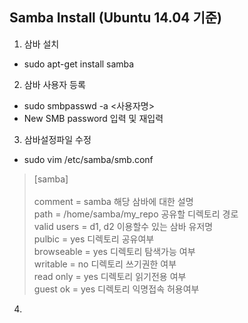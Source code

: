 ## Samba Install (Ubuntu 14.04 기준)
   
1. 삼바 설치
  * sudo apt-get install samba

2. 삼바 사용자 등록
  * sudo smbpasswd -a <사용자명>
  * New SMB password 입력 및 재입력

3. 삼바설정파일 수정
  * sudo vim /etc/samba/smb.conf <br/> 
  > [samba]                      <br/>                    
  > comment = samba              해당 삼바에 대한 설명  <br/> 
  > path = /home/samba/my_repo   공유할 디렉토리 경로 <br/>
  > valid users = d1, d2         이용할수 있는 삼바 유저명 <br/>
  > pulbic = yes                 디렉토리 공유여부 <br/>
  > browseable = yes             디렉토리 탐색가능 여부 <br/>
  > writable = no                디렉토리 쓰기권한 여부 <br/>
  > read only = yes              디렉토리 읽기전용 여부 <br/>
  > guest ok = yes               디렉토리 익명접속 허용여부   

4.  
